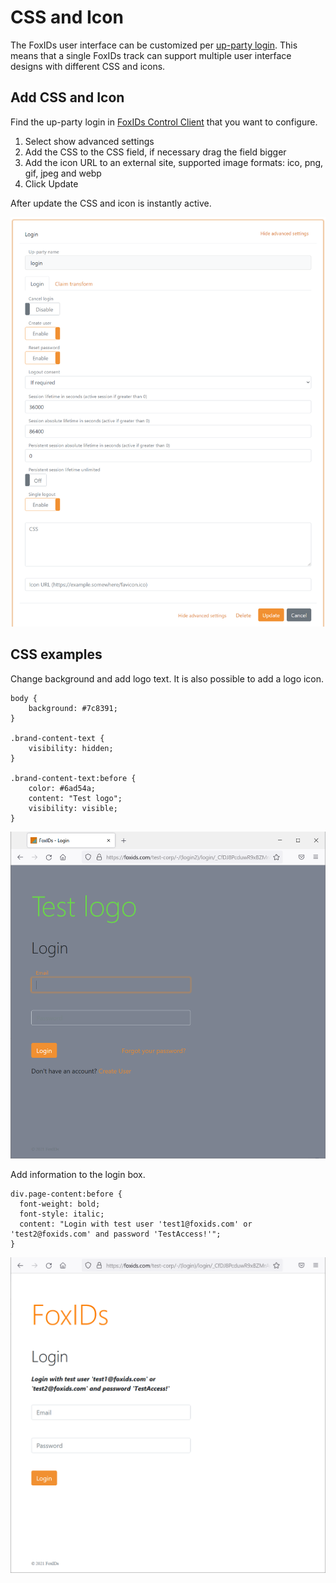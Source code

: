 # CSS and Icon

The FoxIDs user interface can be customized per [up-party login](login). This means that a single FoxIDs track can support multiple user interface designs with different CSS and icons.

## Add CSS and Icon

Find the up-party login in [FoxIDs Control Client](control.md#foxids-control-client) that you want to configure.

 1. Select show advanced settings
 2. Add the CSS to the CSS field, if necessary drag the field bigger
 4. Add the icon URL to an external site, supported image formats: ico, png, gif, jpeg and webp
 5. Click Update

 After update the CSS and icon is instantly active.

 ![Configure CSS](images/configure-login-css-icon.png)

 ## CSS examples

 Change background and add logo text. It is also possible to add a logo icon.

    body {
        background: #7c8391;
    }

    .brand-content-text {
        visibility: hidden;
    }

    .brand-content-text:before {
        color: #6ad54a;
        content: "Test logo";
        visibility: visible;
    }

![Configure background and add logo with CSS](images/configure-login-css-backbround-logo.png)    

 Add information to the login box.

    div.page-content:before {
      font-weight: bold;
      font-style: italic;
      content: "Login with test user 'test1@foxids.com' or 'test2@foxids.com' and password 'TestAccess!'";
    }

![Configure login box with CSS](images/configure-login-css-sample-test.png)